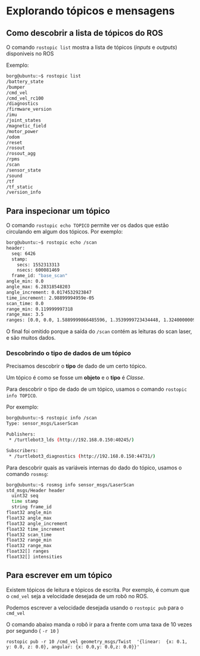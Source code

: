 # Explorando tópicos e mensagens

## Como descobrir a lista de tópicos do ROS

O comando `rostopic list` mostra a lista de tópicos (*inputs* e *outputs*) disponiveis no ROS

Exemplo:

```bash 
borg@ubuntu:~$ rostopic list
/battery_state
/bumper
/cmd_vel
/cmd_vel_rc100
/diagnostics
/firmware_version
/imu
/joint_states
/magnetic_field
/motor_power
/odom
/reset
/rosout
/rosout_agg
/rpms
/scan
/sensor_state
/sound
/tf
/tf_static
/version_info
```


## Para inspecionar um tópico

O comando `rostopic echo TOPICO` permite ver os dados que estão circulando em algum dos tópicos. Por exemplo:

```bash 
borg@ubuntu:~$ rostopic echo /scan
header: 
  seq: 6426
  stamp: 
    secs: 1552313313
    nsecs: 600081469
  frame_id: "base_scan"
angle_min: 0.0
angle_max: 6.28318548203
angle_increment: 0.0174532923847
time_increment: 2.98899994959e-05
scan_time: 0.0
range_min: 0.119999997318
range_max: 3.5
ranges: [0.0, 0.0, 1.5889999866485596, 1.3539999723434448, 1.3240000009536743, 1.2130000591278076, 1.0499999523162842, 1.0889999866485596, 0.9599999785423279, 0.9599999785423279, 0.9039999842643738, 0.8640000224113464, 0.8450000286102295, 0.8069999814033508, 0.734000027179718, 0.7279999852180481
```

O final foi omitido porque a saída do `/scan` contém as leituras do scan laser, e são muitos dados.

### Descobrindo o tipo de dados de um tópico

Precisamos descobrir o **tipo** de dado de um certo tópico.

Um tópico é como se fosse um **objeto** e o **tipo** é *Classe*.

Para descobrir o tipo de dado de um tópico, usamos o comando `rostopic info TOPICO`.

Por exemplo:

```bash
borg@ubuntu:~$ rostopic info /scan
Type: sensor_msgs/LaserScan

Publishers: 
 * /turtlebot3_lds (http://192.168.0.150:40245/)

Subscribers: 
 * /turtlebot3_diagnostics (http://192.168.0.150:44731/)

```

Para descobrir quais as variáveis internas do dado do tópico, usamos o comando `rosmsg`:

```bash
borg@ubuntu:~$ rosmsg info sensor_msgs/LaserScan
std_msgs/Header header
  uint32 seq
  time stamp
  string frame_id
float32 angle_min
float32 angle_max
float32 angle_increment
float32 time_increment
float32 scan_time
float32 range_min
float32 range_max
float32[] ranges
float32[] intensities
```

## Para escrever em um tópico 

Existem tópicos de leitura e tópicos de escrita. Por exemplo, é comum que o `cmd_vel` seja a velocidade desejada de um robô no ROS.

Podemos escrever a velocidade desejada usando o `rostopic pub` para o `cmd_vel`

O comando abaixo manda o robô ir para a frente com uma taxa de 10 vezes por segundo ( `-r 10` )

    rostopic pub -r 10 /cmd_vel geometry_msgs/Twist  '{linear:  {x: 0.1, y: 0.0, z: 0.0}, angular: {x: 0.0,y: 0.0,z: 0.0}}'




